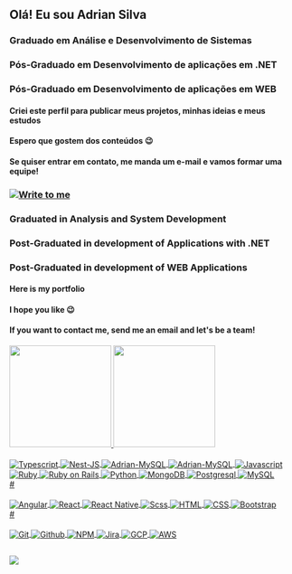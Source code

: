 ## Olá! Eu sou Adrian Silva
### Graduado em Análise e Desenvolvimento de Sistemas
### Pós-Graduado em Desenvolvimento de aplicações em .NET
### Pós-Graduado em Desenvolvimento de aplicações em WEB
#### Criei este perfil para publicar meus projetos, minhas ideias e meus estudos
#### Espero que gostem dos conteúdos 😉
####  Se quiser entrar em contato, me manda um e-mail e vamos formar uma equipe!
### <a href="mailto:adrian.siilvanascimento@gmail.com" target="_blank"><img align="center" src="https://img.shields.io/badge/Gmail-D14836?style=for-the-badge&logo=gmail&logoColor=white" alt="Write to me"></a>

### Graduated in Analysis and System Development
### Post-Graduated in development of Applications with .NET
### Post-Graduated in development of WEB Applications
#### Here is my portfolio
#### I hope you like 😉
#### If you want to contact me, send me an email and let's be a team!

<div>
  <a href="https://github.com/AdrianSilvadoNascimento">
  <img height="180em" src="https://github-readme-stats.vercel.app/api?username=AdrianSilvadoNascimento&show_icons=true&theme=onedark&include_all_commits=true&count_private=true"/>
  <img height="180em" src="https://github-readme-stats.vercel.app/api/top-langs/?username=AdrianSilvadoNascimento&layout=compact&langs_count=7&theme=onedark"/>
</div>
    
<div style="display: inline_block"><br>
  <img align="center" alt="Typescript" src="https://img.shields.io/badge/TypeScript-007ACC?style=for-the-badge&logo=typescript&logoColor=white">
  <img align="center" alt="Nest-JS" src="https://img.shields.io/badge/Nest-js?style=for-the-badge&logo=nestjs&logoColor=black">
  <img align="center" alt="Adrian-MySQL" src="https://img.shields.io/badge/Node.js-339933?style=for-the-badge&logo=nodedotjs&logoColor=white">
  <img align="center" alt="Adrian-MySQL" src="https://img.shields.io/badge/Express.js-000000?style=for-the-badge&logo=express&logoColor=white">
  <img align="center" alt="Javascript" src="https://img.shields.io/badge/JavaScript-F7DF1E?style=for-the-badge&logo=javascript&logoColor=black">
  <img align="center" alt="Ruby" src="https://img.shields.io/badge/ruby-on?style=for-the-badge&logo=ruby&color=red">
  <img align="center" alt="Ruby on Rails" src="https://img.shields.io/badge/ruby-on?style=for-the-badge&logo=ruby-on-rails&color=red">
  <img align="center" alt="Python" src="https://img.shields.io/badge/Python-3776AB?style=for-the-badge&logo=python&logoColor=white">
  <img align="center" alt="MongoDB" src="https://img.shields.io/badge/MongoDB-white?style=for-the-badge&logo=mongodb&logoColor=4EA94B">
  <img align="center" alt="Postgresql" src="https://img.shields.io/badge/postgresql-postgresql?style=for-the-badge&logo=postgresql&logoColor=black&labelColor=green&color=green">
  <img align="center" alt="MySQL" src="https://img.shields.io/badge/mysql-mysql?style=for-the-badge&logo=mysql&logoColor=black&color=blue">
</div>
#
<div style="display: inline_block"><br>
  <img align="center" alt="Angular" src="https://img.shields.io/badge/Angular-DD0031?style=for-the-badge&logo=angular&logoColor=white">
  <img align="center" alt="React" src="https://img.shields.io/badge/react-native?style=for-the-badge&logo=react&labelColor=black&color=blue">
  <img align="center" alt="React Native" src="https://img.shields.io/badge/react-react?style=for-the-badge&logo=react&label=React%20Native&labelColor=black&color=blue">
  <img align="center" alt="Scss" src="https://img.shields.io/badge/Sass-CC6699?style=for-the-badge&logo=sass&logoColor=white">
  <img align="center" alt="HTML" src="https://img.shields.io/badge/HTML5-E34F26?style=for-the-badge&logo=html5&logoColor=white">
  <img align="center" alt="CSS" src="https://img.shields.io/badge/CSS3-1572B6?style=for-the-badge&logo=css3&logoColor=white">
  <img align="center" alt="Bootstrap" src="https://img.shields.io/badge/Bootstrap-563D7C?style=for-the-badge&logo=bootstrap&logoColor=white">
</div>
#
<div style="display: inline_block;"><br>
  <img align="center" alt="Git" src="https://img.shields.io/badge/Git-F05032?style=for-the-badge&logo=git&logoColor=white">
  <img align="center" alt="Github" src="https://img.shields.io/badge/GitHub-100000?style=for-the-badge&logo=github&logoColor=white">
  <img align="center" alt="NPM" src="https://img.shields.io/badge/npm-CB3837?style=for-the-badge&logo=npm&logoColor=white">
  <img align="center" alt="Jira" src="https://img.shields.io/badge/Jira-0052CC?style=for-the-badge&logo=Jira&logoColor=white">
  <img align="center" alt="GCP" src="https://img.shields.io/badge/Google_Cloud-4285F4?style=for-the-badge&logo=google-cloud&logoColor=white">
  <img align="center" alt="AWS" src="https://img.shields.io/badge/amazon-web%20services?style=for-the-badge&logo=amazon&label=AWS&color=yellow">
</div>
  
  ##
  
  <div>
    <a href="https://www.linkedin.com/in/adrian-silva-6b4520200/"><img src="https://img.shields.io/badge/-LinkedIn-%230077B5?style=for-the-badge&logo=linkedin&logoColor=white"></a>
  </div>
